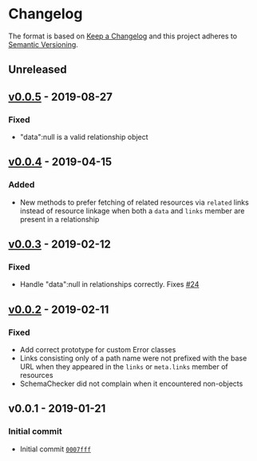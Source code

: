 # Changelog

The format is based on [Keep a Changelog](http://keepachangelog.com/en/1.0.0/)
and this project adheres to [Semantic Versioning](http://semver.org/spec/v2.0.0.html).

## Unreleased

## [v0.0.5](https://github.com/muellerbbm-vas/grivet/compare/v0.0.4...v0.0.5) - 2019-08-27

### Fixed

- "data":null is a valid relationship object

## [v0.0.4](https://github.com/muellerbbm-vas/grivet/compare/v0.0.3...v0.0.4) - 2019-04-15

### Added

- New methods to prefer fetching of related resources via `related` links instead of resource linkage when both a `data` and `links` member are present in a relationship

## [v0.0.3](https://github.com/muellerbbm-vas/grivet/compare/v0.0.2...v0.0.3) - 2019-02-12

### Fixed

- Handle "data":null in relationships correctly. Fixes [#24](https://github.com/muellerbbm-vas/grivet/issues/24)

## [v0.0.2](https://github.com/muellerbbm-vas/grivet/compare/v0.0.1...v0.0.2) - 2019-02-11

### Fixed

- Add correct prototype for custom Error classes
- Links consisting only of a path name were not prefixed with the base URL when they appeared in the `links` or `meta.links` member of resources
- SchemaChecker did not complain when it encountered non-objects

## v0.0.1 - 2019-01-21

### Initial commit

- Initial commit [`0007fff`](https://github.com/muellerbbm-vas/grivet/commit/0007fff0150f51842ed88d15346865df03fddf27)

